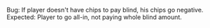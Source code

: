 Bug: If player doesn't have chips to pay blind, his chips go negative.
Expected: Player to go all-in, not paying whole blind amount.
